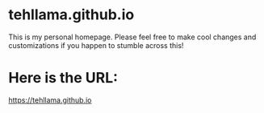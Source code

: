 # tehllama.github.io
This is my personal homepage.
Please feel free to make cool changes and customizations if you happen to stumble across this!

# Here is the URL:
https://tehllama.github.io
